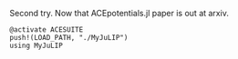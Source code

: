 Second try. Now that ACEpotentials.jl paper is out at arxiv.

```
@activate ACESUITE
push!(LOAD_PATH, "./MyJuLIP")
using MyJuLIP
```
